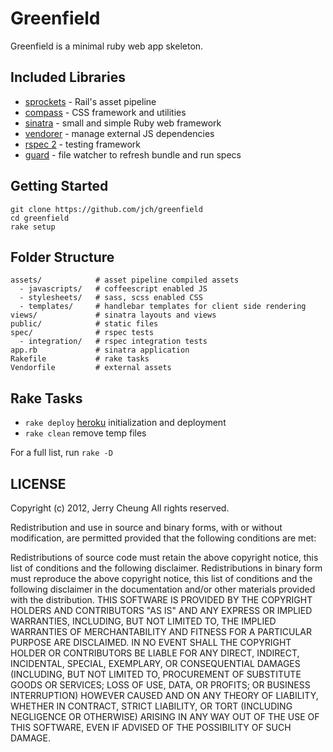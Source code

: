# Greenfield

Greenfield is a minimal ruby web app skeleton.

## Included Libraries

* [sprockets](https://github.com/sstephenson/sprockets) - Rail's asset pipeline
* [compass](http://compass-style.org/) - CSS framework and utilities
* [sinatra](sinatrarb.com) - small and simple Ruby web framework
* [vendorer](https://github.com/grosser/vendorer.git) - manage external JS dependencies
* [rspec 2](https://www.relishapp.com/rspec) - testing framework
* [guard](https://github.com/guard/guard) - file watcher to refresh bundle and run specs

## Getting Started

```
git clone https://github.com/jch/greenfield
cd greenfield
rake setup
```

## Folder Structure

```
assets/            # asset pipeline compiled assets
  - javascripts/   # coffeescript enabled JS
  - stylesheets/   # sass, scss enabled CSS
  - templates/     # handlebar templates for client side rendering
views/             # sinatra layouts and views
public/            # static files
spec/              # rspec tests
  - integration/   # rspec integration tests
app.rb             # sinatra application
Rakefile           # rake tasks
Vendorfile         # external assets
```

## Rake Tasks

* `rake deploy` [heroku](http://heroku.com) initialization and deployment
* `rake clean` remove temp files

For a full list, run `rake -D`

## LICENSE

Copyright (c) 2012, Jerry Cheung
All rights reserved.

Redistribution and use in source and binary forms, with or without
modification, are permitted provided that the following conditions are
met:

Redistributions of source code must retain the above copyright notice,
this list of conditions and the following disclaimer.  Redistributions
in binary form must reproduce the above copyright notice, this list of
conditions and the following disclaimer in the documentation and/or
other materials provided with the distribution.  THIS SOFTWARE IS
PROVIDED BY THE COPYRIGHT HOLDERS AND CONTRIBUTORS "AS IS" AND ANY
EXPRESS OR IMPLIED WARRANTIES, INCLUDING, BUT NOT LIMITED TO, THE
IMPLIED WARRANTIES OF MERCHANTABILITY AND FITNESS FOR A PARTICULAR
PURPOSE ARE DISCLAIMED. IN NO EVENT SHALL THE COPYRIGHT HOLDER OR
CONTRIBUTORS BE LIABLE FOR ANY DIRECT, INDIRECT, INCIDENTAL, SPECIAL,
EXEMPLARY, OR CONSEQUENTIAL DAMAGES (INCLUDING, BUT NOT LIMITED TO,
PROCUREMENT OF SUBSTITUTE GOODS OR SERVICES; LOSS OF USE, DATA, OR
PROFITS; OR BUSINESS INTERRUPTION) HOWEVER CAUSED AND ON ANY THEORY OF
LIABILITY, WHETHER IN CONTRACT, STRICT LIABILITY, OR TORT (INCLUDING
NEGLIGENCE OR OTHERWISE) ARISING IN ANY WAY OUT OF THE USE OF THIS
SOFTWARE, EVEN IF ADVISED OF THE POSSIBILITY OF SUCH DAMAGE.
